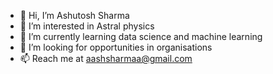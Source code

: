 - 👋 Hi, I’m Ashutosh Sharma
- 👀 I’m interested in Astral physics
- 🌱 I’m currently learning data science and machine learning
- 💞️ I’m looking for opportunities in organisations
- 📫 Reach me at aashsharmaa@gmail.com

<!---
aasshh/aasshh is a ✨ special ✨ repository because its `README.md` (this file) appears on your GitHub profile.
You can click the Preview link to take a look at your changes.
--->
